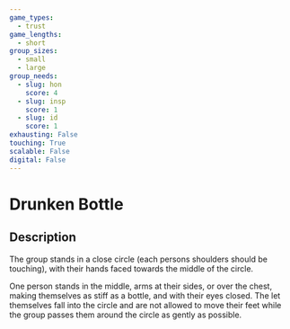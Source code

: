```yaml
---
game_types:
  - trust
game_lengths:
  - short
group_sizes:
  - small
  - large
group_needs:
  - slug: hon
    score: 4
  - slug: insp
    score: 1
  - slug: id
    score: 1
exhausting: False
touching: True
scalable: False
digital: False
---
```

# Drunken Bottle

## Description
The group stands in a close circle (each persons shoulders should be touching), with their hands faced towards the middle of the circle.

One person stands in the middle, arms at their sides, or over the chest, making themselves as stiff as a bottle, and with their eyes closed. The let themselves fall into the circle and are not allowed to move their feet while the group passes them around the circle as gently as possible.
